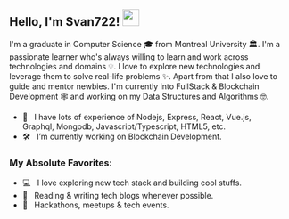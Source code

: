 ## Hello, I'm Svan722! <img src="https://raw.githubusercontent.com/MartinHeinz/MartinHeinz/master/wave.gif" width="30px">

I'm a graduate in Computer Science 🎓 from Montreal University 🏛. I'm a passionate learner who's always willing to learn and work across technologies and domains 💡. I love to explore new technologies and leverage them to solve real-life problems ✨. Apart from that I also love to guide and mentor newbies. I'm currently into FullStack & Blockchain Development 🕸️ and working on my Data Structures and Algorithms 🤓.

- 👾 &nbsp; I have lots of experience of Nodejs, Express, React, Vue.js, <br /> Graphql, Mongodb, Javascript/Typescript, HTML5, etc.
- 🛠 &nbsp; I’m currently working on Blockchain Development.

### My Absolute Favorites:

- 💻 &nbsp; I love exploring new tech stack and building cool stuffs.
- 📰 &nbsp; Reading & writing tech blogs whenever possible.
- 🍕 &nbsp; Hackathons, meetups & tech events.
